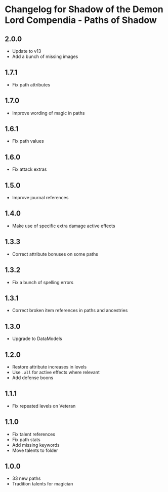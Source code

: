 # Changelog for Shadow of the Demon Lord Compendia - Paths of Shadow

## 2.0.0

- Update to v13
- Add a bunch of missing images

## 1.7.1

- Fix path attributes

## 1.7.0

- Improve wording of magic in paths

## 1.6.1

- Fix path values

## 1.6.0

- Fix attack extras

## 1.5.0

- Improve journal references

## 1.4.0

- Make use of specific extra damage active effects

## 1.3.3

- Correct attribute bonuses on some paths

## 1.3.2

- Fix a bunch of spelling errors

## 1.3.1

- Correct broken item references in paths and ancestries

## 1.3.0

- Upgrade to DataModels

## 1.2.0

- Restore attribute increases in levels
- Use `.all` for active effects where relevant
- Add defense boons

## 1.1.1

- Fix repeated levels on Veteran

## 1.1.0

- Fix talent references
- Fix path stats
- Add missing keywords
- Move talents to folder

## 1.0.0

- 33 new paths
- Tradition talents for magician
